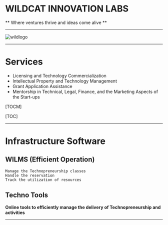 # WILDCAT INNOVATION LABS
** Where ventures thrive and ideas come alive **

------------

![wildlogo](https://raw.githubusercontent.com/jurydelrama/newWILMS/master/staticfiles/img/w3.png?token=GHSAT0AAAAAABWLBFDMBY4ZBSDHXZEHJGIEYZRG3TQ "wildlogo")

------------
# Services
- Licensing and Technology Commercialization
- Intellectual Property and Technology Management
- Grant Application Assistance
- Mentorship in Technical, Legal, Finance, and the Marketing Aspects of the Start-ups

[TOCM]

[TOC]

------------

# Infrastructure Software
## WILMS (Efficient Operation)
	Manage the Technopreneurship classes
	Handle the reservation
	Track the utilization of resources
## Techno Tools
**Online tools to efficiently manage the delivery of Technopreneurship and activities**

------------


